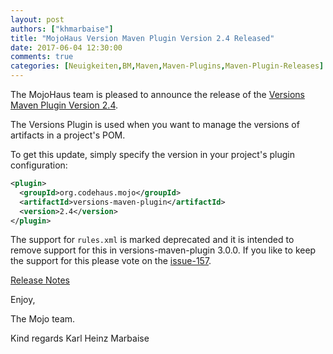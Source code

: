 ```yaml
---
layout: post
authors: ["khmarbaise"]
title: "MojoHaus Version Maven Plugin Version 2.4 Released"
date: 2017-06-04 12:30:00
comments: true
categories: [Neuigkeiten,BM,Maven,Maven-Plugins,Maven-Plugin-Releases]
---
```

The MojoHaus team is pleased to announce the release of the 
[Versions Maven Plugin Version 2.4](http://www.mojohaus.org/versions-maven-plugin/).

The Versions Plugin is used when you want to manage the versions of artifacts
in a project's POM.

To get this update, simply specify the version in your project's plugin
configuration:

```xml
<plugin>
  <groupId>org.codehaus.mojo</groupId>
  <artifactId>versions-maven-plugin</artifactId>
  <version>2.4</version>
</plugin>
```

The support for `rules.xml` is marked deprecated and it is intended to
remove support for this in versions-maven-plugin 3.0.0.
If you like to keep the support for this please vote on the [issue-157](https://github.com/mojohaus/versions-maven-plugin/issues/157).


<!-- more -->

[Release Notes](http://www.mojohaus.org/versions-maven-plugin/github-report.html)

Enjoy,

The Mojo team.

Kind regards
Karl Heinz Marbaise

